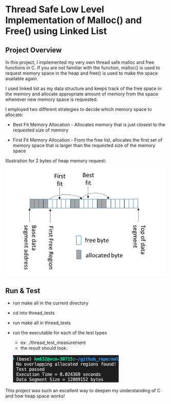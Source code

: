 # Thread Safe Low Level Implementation of Malloc() and Free() using Linked List

## Project Overview

In this project, I implemented my very own thread safe malloc and free functions in C. If you are not familiar with the function, malloc() is used to request memory space in the heap and free() is used to make the space available again. 

I used linked list as my data structure and keeps track of the free space in the memory and allocate appropriate amount of memory from the space whenever new memory space is requested. 

I employed two different strategies to decide which memory space to allocate:

  * Best Fit Memory Allocation - Allocates memory that is just closest to the requested size of memory
  
  * First Fit Memory Allocation - From the free list, allocates the first set of memory space that is larger than the requested size of the memory space

  Illustration for 2 bytes of heap memory request:

  ![result](imgs/1.png)

## Run & Test

* run make all in the current directory

* cd into thread_tests

* run make all in thread_tests

* run the executable for each of the test types
    - ex: ./thread_test_measurement
    - the result should look: 

    ![result](imgs/2.png)

This project was such an excellent way to deepen my understanding of C and how heap space works! 
